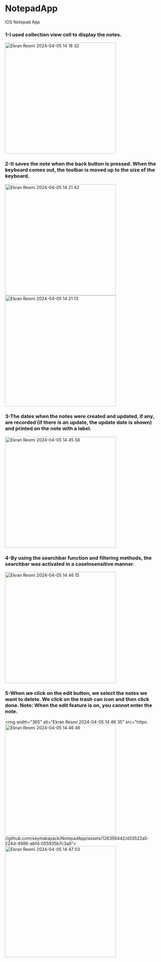 # NotepadApp
 IOS Notepad App

 ### 1-I used collection view cell to display the notes.
<img width="365" alt="Ekran Resmi 2024-04-05 14 18 32" src="https://github.com/seymakayack/NotepadApp/assets/126356442/ff773e33-1cc6-4f06-b74b-9110ea56ab41">

 ### 2-It saves the note when the back button is pressed. When the keyboard comes out, the toolbar is moved up to the size of the keyboard.
<img width="365" alt="Ekran Resmi 2024-04-05 14 21 42" src="https://github.com/seymakayack/NotepadApp/assets/126356442/509d0c52-bbbd-44d8-af3d-cbf7a2d024db">
<img width="365" alt="Ekran Resmi 2024-04-05 14 21 13" src="https://github.com/seymakayack/NotepadApp/assets/126356442/024f354e-23d6-493e-9934-9cfad25f6504">

 ### 3-The dates when the notes were created and updated, if any, are recorded (if there is an update, the update date is shown) and printed on the note with a label.
<img width="365" alt="Ekran Resmi 2024-04-05 14 45 58" src="https://github.com/seymakayack/NotepadApp/assets/126356442/e30625fb-f8d8-4ffa-8f93-f827bc2466e9">

 ### 4-By using the searchbar function and filtering methods, the searchbar was activated in a caseInsensitive manner.
<img width="365" alt="Ekran Resmi 2024-04-05 14 46 15" src="https://github.com/seymakayack/NotepadApp/assets/126356442/11cc80fc-cde2-4afc-99f1-00de041a3181">

 ### 5-When we click on the edit button, we select the notes we want to delete. We click on the trash can icon and then click done. Note: When the edit feature is on, you cannot enter the note.
<img width="365" alt="Ekran Resmi 2024-04-05 14 46 35" src="https:<img width="365" alt="Ekran Resmi 2024-04-05 14 46 46" src="https://github.com/seymakayack/NotepadApp/assets/126356442/f98b198b-a248-443d-89bc-4a895c4e2d80">
//github.com/seymakayack/NotepadApp/assets/126356442/d33522a5-224d-4986-abfd-055935b7c3a8">
<img width="365" alt="Ekran Resmi 2024-04-05 14 47 03" src="https://github.com/seymakayack/NotepadApp/assets/126356442/ca30b508-81da-40ee-bf92-9ce175850b9c">

